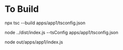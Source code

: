 # To Build

npx tsc --build apps/app1/tsconfig.json

node ../dist/index.js --tsConfig apps/app1/tsconfig.json

node out/apps/app1/index.js
